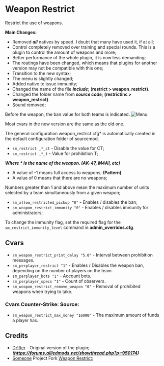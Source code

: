 # Weapon Restrict
Restrict the use of weapons.

**Main Changes:**
- Removed ***all*** natives by speed. I doubt that many have used it, if at all;
- Control completely removed over training and special rounds. This is a plugin to control the amount of weapons and more;
- Better performance of the whole plugin, it is now less demanding;
- The routings have been changed, which means that plugins for another version may not be compatible with this one;
- Transition to the new syntax;
- The menu is slightly changed;
- Added native to issue immunity;
- Changed the name of the file ***include***; **(restrict > weapon_restrict)**.
- Changed the folder name from ***source code***; **(restrictinc > weapon_restrict)**.
- Sound removed;

Before the weapon, the ban value for both teams is indicated.
![Menu](http://hlmod.ru/attachments/upload_2017-10-9_22-34-34-png.26198)

Most cvars in the new version are the same as the old one.

The general configuration  weapon_restrict.cfg* is automatically created in the default configuration folder of sourcemod.

- `sm_restrict _*_ct` - Disable the value for CT;
- `sm_restrict _*_t` - Value for prohibition T;

***Where * is the name of the weapon. (AK-47, M4A1, etc)***

- A value of -1 means full access to weapons; **(Pattern)**
- A value of 0 means that there are no weapons;

Numbers greater than 1 and above mean the maximum number of units selected by a team simultaneously from a given weapon;

- `sm_allow_restricted_pickup "0"` - Enables / disables the ban;
- `sm_weapon_restrict_immunity "0"` - Enables / disables immunity for administrators;

To change the immunity flag, set the required flag for the `sm_restrict_immunity_level` command in **admin_overrides.cfg**.

## Cvars
- `sm_weapon_restrict_print_delay "5.0"` - Interval between prohibition messages.
- `sm_perplayer_restrict "1"` - Enables / Disables the weapon ban, depending on the number of players on the team.
- `sm_perplayer_bots "1"` - Account bots.
- `sm_perplayer_specs "1"` - Count of observers.
- `sm_weapon_restrict_remove_weapon "0"` - Removal of prohibited weapons when trying to take.

### Cvars Counter-Strike: Source:
- `sm_weapon_restrict_max_money "16000"` - The maximum amount of funds a player has.

## Credits
- [Dr!fter](https://forums.alliedmods.net/showthread.php?p=950174) - Original version of the plugin; ***(https://forums.alliedmods.net/showthread.php?p=950174)***
- [Someone](https://github.com/SomethingFromSomewhere) Project Fork [Weapon Restrict](https://github.com/SomethingFromSomewhere/Weapon-Restrict-Forked);
